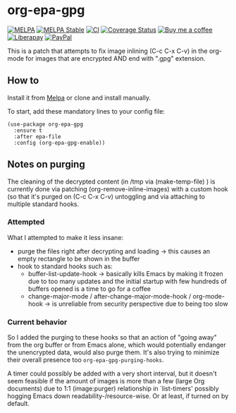 # org-epa-gpg
[![MELPA][melpa-badge]][melpa-package]
[![MELPA Stable][melpa-stable-badge]][melpa-stable-package]
[![CI][ci-badge]][ci-workflow]
[![Coverage Status][cover-badge]][cover-link]
[![Buy me a coffee][bmc-badge]][bmc-link]
[![Liberapay][lp-badge]][lp-link]
[![PayPal][ppl-badge]][ppl-link]

This is a patch that attempts to fix image inlining (C-c C-x C-v) in
the org-mode for images that are encrypted AND end with ".gpg" extension.

## How to

Install it from [Melpa](https://melpa.org/#/getting-started) or clone and
install manually.

To start, add these mandatory lines to your config file:

```emacs-lisp
(use-package org-epa-gpg
  :ensure t
  :after epa-file
  :config (org-epa-gpg-enable))
```

## Notes on purging

The cleaning of the decrypted content (in /tmp via (make-temp-file) )
is currently done via patching (org-remove-inline-images) with a custom
hook (so that it's purged on (C-c C-x C-v) untoggling and via attaching
to multiple standard hooks.

### Attempted

What I attempted to make it less insane:
* purge the files right after decrypting and loading
  -> this causes an empty rectangle to be shown in the buffer
* hook to standard hooks such as:
  * buffer-list-update-hook
    -> basically kills Emacs by making it frozen due to too many updates
    and the initial startup with few hundreds of buffers opened is
    a time to go for a coffee
  * change-major-mode / after-change-major-mode-hook / org-mode-hook
    -> is unreliable from security perspective due to being too slow

### Current behavior

So I added the purging to these hooks so that an action of "going away"
from the org buffer or from Emacs alone, which would potentially endanger
the unencrypted data, would also purge them. It's also trying to minimize
their overall presence too `org-epa-gpg-purging-hooks`.

A timer could possibly be added with a very short interval, but it doesn't seem
feasible if the amount of images is more than a few (large Org documents) due
to 1:1 (image:purger) relationship in `list-timers' possibly hogging Emacs down
readability-/resource-wise.  Or at least, if turned on by default.

[melpa-badge]: http://melpa.org/packages/org-epa-gpg-badge.svg
[melpa-package]: http://melpa.org/#/org-epa-gpg
[melpa-stable-badge]: http://stable.melpa.org/packages/org-epa-gpg-badge.svg
[melpa-stable-package]: http://stable.melpa.org/#/org-epa-gpg
[bmc-badge]: https://img.shields.io/badge/-buy_me_a%C2%A0coffee-gray?logo=buy-me-a-coffee
[bmc-link]: https://www.buymeacoffee.com/peterbadida
[ppl-badge]: https://img.shields.io/badge/-paypal-grey?logo=paypal
[ppl-link]: https://paypal.me/peterbadida
[lp-badge]: https://img.shields.io/badge/-liberapay-grey?logo=liberapay
[lp-link]: https://liberapay.com/keyweeusr
[ci-badge]: https://github.com/KeyWeeUsr/org-epa-gpg/actions/workflows/test.yml/badge.svg
[ci-workflow]: https://github.com/KeyWeeUsr/org-epa-gpg/actions/workflows/test.yml
[cover-badge]: https://coveralls.io/repos/github/KeyWeeUsr/org-epa-gpg/badge.svg?branch=master
[cover-link]: https://coveralls.io/github/KeyWeeUsr/org-epa-gpg?branch=master
